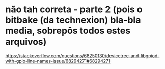 # não tah correta - parte 2 (pois o bitbake (da technexion) bla-bla media, sobrepôs todos estes arquivos)

https://stackoverflow.com/questions/68250130/devicetree-and-libgpiod-with-gpio-line-names-issue/68294271#68294271
